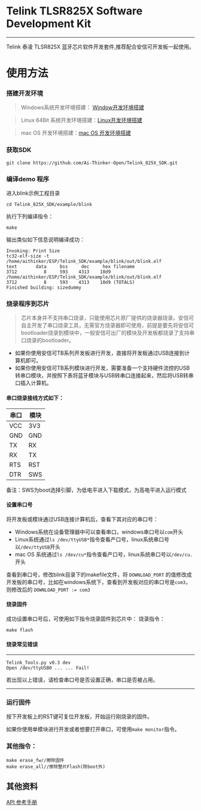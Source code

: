 # Telink TLSR825X Software Development Kit
--------------------------------------------------
Telink 泰凌 TLSR825X 蓝牙芯片软件开发套件,推荐配合安信可开发板一起使用。

# 使用方法

### 搭建开发环境

>Windows系统开发环境搭建： [Window开发环境搭建](https://github.com/Ai-Thinker-Open/Telink_825X_SDK/blob/master/start_windows.md)

> Linux 64Bit 系统开发环境搭建：[Linux开发环境搭建](https://github.com/Ai-Thinker-Open/Telink_825X_SDK/blob/master/start_linux.md)

> mac OS 开发环境搭建：[mac OS 开发环境搭建](https://github.com/Ai-Thinker-Open/Telink_825X_SDK/blob/master/start_macos.md)


### 获取SDK

    git clone https://github.com/Ai-Thinker-Open/Telink_825X_SDK.git

### 编译demo 程序
进入blink示例工程目录

    cd Telink_825X_SDK/example/blink 

执行下列编译指令：

    make

输出类似如下信息说明编译成功：

    Invoking: Print Size
    tc32-elf-size -t /home/aithinker/ESP/Telink_SDK/example/blink/out/blink.elf
    text	   data	    bss	    dec	    hex	filename
    3712	      8	    593	   4313	   10d9	/home/aithinker/ESP/Telink_SDK/example/blink/out/blink.elf
    3712	      8	    593	   4313	   10d9	(TOTALS)
    Finished building: sizedummy

### 烧录程序到芯片

> 芯片本身并不支持串口烧录，只能使用芯片原厂提供的烧录器烧录。安信可自主开发了串口烧录工具，无需官方烧录器即可使用，前提是要先将安信可bootloader烧录到模块中，一般安信可出厂的模块及开发板都烧录了支持串口烧录的bootloader。

- 如果你使用安信可TB系列开发板进行开发，直接将开发板通过USB连接到计算机即可。
- 如果你使用安信可TB系列模块进行开发，需要准备一个支持硬件流控的USB转串口模块，并按照下表将蓝牙模块与USB转串口连接起来，然后将USB转串口插入计算机。

#### 串口烧录接线方式如下：

|串口|模块|
|----|---|
|VCC|3V3|
|GND|GND|
|TX|RX|
|RX|TX|
|RTS|RST|
|DTR|SWS|

备注：SWS为boot选择引脚，为低电平进入下载模式，为高电平进入运行模式

#### 设置串口号

将开发板或模块通过USB连接计算机后，查看下其对应的串口号：

- Windows系统在设备管理器中可以查看串口，windows串口号以```com```开头
- Linux系统通过```ls /dev/ttyUSB*```指令查看产口号，linux系统串口号以```/dev/ttyUSB```开头
- mac OS 系统通过```ls /dev/cu*```指令查看产口号，linux系统串口号以```/dev/cu.```开头


查看到串口号，修改blink目录下的makefile文件，将 ```DOWNLOAD_PORT``` 的值修改成开发板的串口号，比如在windows系统下，查看到开发板对应的串口号是```com3```，则修改后的 ```DOWNLOAD_PORT := com3```

#### 烧录固件
成功设置串口号后，可使用如下指令烧录固件到芯片中：
烧录指令：

    make flash

#### 烧录常见错误
----------------------------------------------
    Telink_Tools.py v0.3 dev 
    Open /dev/ttyUSB0 ... ... Fail!
若出现以上错误，请检查串口号是否设置正确，串口是否被占用。

----------------------------------------------

### 运行固件

按下开发板上的RST键可复位开发板，开始运行刚烧录的固件。

如果你使用单模块进行开发或者想要打开串口，可使用```make monitor```指令。

### 其他指令：

    make erase_fw//擦除固件
    make erase_all//擦除整片Flash(除boot外)

## 其他资料

[API 参考手册](https://shyboy.oss-cn-shenzhen.aliyuncs.com/readonly/tb/Telink%20Kite%20BLE%20SDK%20Developer%20Handbook.pdf)
